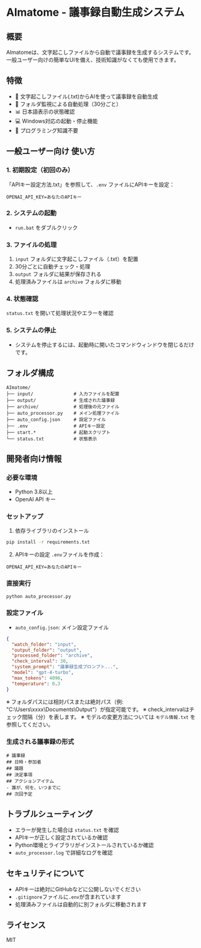# AImatome - 議事録自動生成システム

## 概要
AImatomeは、文字起こしファイルから自動で議事録を生成するシステムです。  
一般ユーザー向けの簡単なUIを備え、技術知識がなくても使用できます。

## 特徴
- 🎯 文字起こしファイル(.txt)からAIを使って議事録を自動生成
- 🔄 フォルダ監視による自動処理（30分ごと）
- 📊 日本語表示の状態確認
- 💻 Windows対応の起動・停止機能
- 🚀 プログラミング知識不要

## 一般ユーザー向け 使い方

### 1. 初期設定（初回のみ）
「APIキー設定方法.txt」を参照して、`.env` ファイルにAPIキーを設定：
```
OPENAI_API_KEY=あなたのAPIキー
```

### 2. システムの起動
- `run.bat` をダブルクリック

### 3. ファイルの処理
1. `input` フォルダに文字起こしファイル（.txt）を配置
2. 30分ごとに自動チェック・処理
3. `output` フォルダに結果が保存される
4. 処理済みファイルは `archive` フォルダに移動

### 4. 状態確認
`status.txt` を開いて処理状況やエラーを確認

### 5. システムの停止
- システムを停止するには、起動時に開いたコマンドウィンドウを閉じるだけです。

## フォルダ構成
```
AImatome/
├── input/               # 入力ファイルを配置
├── output/              # 生成された議事録
├── archive/             # 処理後の元ファイル
├── auto_processor.py    # メイン処理ファイル
├── auto_config.json     # 設定ファイル
├── .env                 # APIキー設定 
├── start.*              # 起動スクリプト
└── status.txt           # 状態表示
```

## 開発者向け情報

### 必要な環境
- Python 3.8以上
- OpenAI API キー

### セットアップ
1. 依存ライブラリのインストール
```bash
pip install -r requirements.txt
```

2. APIキーの設定
`.env`ファイルを作成：
```
OPENAI_API_KEY=あなたのAPIキー
```

### 直接実行
```bash
python auto_processor.py
```

### 設定ファイル
- `auto_config.json`: メイン設定ファイル
```json
{
  "watch_folder": "input",
  "output_folder": "output",
  "processed_folder": "archive",
  "check_interval": 30,
  "system_prompt": "議事録生成プロンプト...",
  "model": "gpt-4-turbo",
  "max_tokens": 4096,
  "temperature": 0.3
}
```

※ フォルダパスには相対パスまたは絶対パス（例: "C:\\Users\\xxxx\\Documents\\Output"）が指定可能です。
※ check_intervalはチェック間隔（分）を表します。
※ モデルの変更方法については `モデル情報.txt` を参照してください。

### 生成される議事録の形式
```
# 議事録
## 日時・参加者
## 議題
## 決定事項
## アクションアイテム
- 誰が、何を、いつまでに
## 次回予定
```

## トラブルシューティング
- エラーが発生した場合は `status.txt` を確認
- APIキーが正しく設定されているか確認
- Python環境とライブラリがインストールされているか確認
- `auto_processor.log` で詳細なログを確認

## セキュリティについて
- APIキーは絶対にGitHubなどに公開しないでください
- `.gitignore`ファイルに`.env`が含まれています
- 処理済みファイルは自動的に別フォルダに移動されます

## ライセンス
MIT